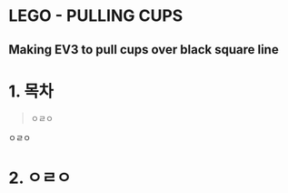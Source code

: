 
LEGO - PULLING CUPS
===
Making EV3 to pull cups over black square line
---
# 1. 목차
>ㅇㄹㅇ

ㅇㄹㅇ
# 2. ㅇㄹㅇ
